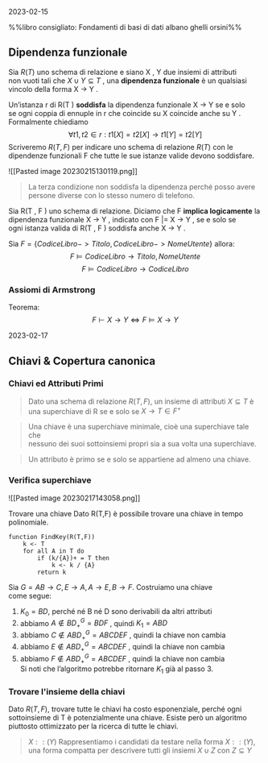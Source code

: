 2023-02-15

%%libro consigliato: Fondamenti di basi di dati albano ghelli orsini%%

## Dipendenza funzionale 

Sia $R(T)$ uno schema di relazione e siano X , Y due insiemi di attributi  
non vuoti tali che $X \cup Y \subseteq T$ , una **dipendenza funzionale** è un qualsiasi  
vincolo della forma X → Y .

Un’istanza r di R(T ) **soddisfa** la dipendenza funzionale X → Y se e solo  
se ogni coppia di ennuple in r che coincide su X coincide anche su Y .  
Formalmente chiediamo $$\forall t1, t2 \in r : t1[X ] = t2[X ] \rightarrow t1[Y ] = t2[Y ]$$
Scriveremo $R(T,F)$ per indicare uno schema di relazione $R(T)$ con le dipendenze funzionali F che tutte le sue istanze valide devono soddisfare. 

![[Pasted image 20230215130119.png]]

> La terza condizione non soddisfa la dipendenza perché posso avere persone diverse con lo stesso numero di telefono. 


Sia R(T , F ) uno schema di relazione. Diciamo che F **implica logicamente** 
la dipendenza funzionale X → Y , indicato con F |= X → Y , se e solo se  
ogni istanza valida di R(T , F ) soddisfa anche X → Y .

Sia $F = \{  CodiceLibro -> Titolo, CodiceLibro -> NomeUtente \}$ allora: 
$$F \models CodiceLibro \rightarrow Titolo,NomeUtente$$
$$F \models CodiceLibro \rightarrow CodiceLibro$$

### Assiomi di Armstrong 

Teorema:
$$F \vdash X \rightarrow Y \iff F \models X \rightarrow Y$$



2023-02-17

## Chiavi & Copertura canonica


### Chiavi ed Attributi Primi  
  
> Dato una schema di relazione $R(T , F )$, un insieme di attributi $X \subseteq T$ è  
una superchiave di R se e solo se $X \rightarrow T \in F^{+}$

> Una chiave è una superchiave minimale, cioè una superchiave tale che  
nessuno dei suoi sottoinsiemi propri sia a sua volta una superchiave.  
  
> Un attributo è primo se e solo se appartiene ad almeno una chiave.


### Verifica superchiave

![[Pasted image 20230217143058.png]]

Trovare una chiave
Dato R(T,F) è possibile trovare una chiave in tempo polinomiale. 
```
function FindKey(R(T,F))
	k <- T
	for all A in T do
		if (k/{A})+ = T then
			k <- k / {A}
		return k
```

Sia $G = {AB → C , E → A, A → E , B → F }$. Costruiamo una chiave  
come segue:  
1. $K_0 = BD$, perché né B né D sono derivabili da altri attributi  
2. abbiamo $A \notin BD_{+}^{G} = BDF$ , quindi $K_1 = ABD$  
3. abbiamo $C \notin ABD_{+}^{G} = ABCDEF$ , quindi la chiave non cambia  
4. abbiamo $E \notin ABD_{+}^{G} = ABCDEF$ , quindi la chiave non cambia  
5. abbiamo $F \notin ABD_{+}^{G} = ABCDEF$ , quindi la chiave non cambia  
Si noti che l’algoritmo potrebbe ritornare $K_1$ già al passo 3.

### Trovare l'insieme della chiavi

Dato $R(T , F )$, trovare tutte le chiavi ha costo esponenziale, perché ogni  
sottoinsieme di T è potenzialmente una chiave. Esiste però un algoritmo  
piuttosto ottimizzato per la ricerca di tutte le chiavi.

> $X :: (Y)$
> Rappresentiamo i candidati da testare nella forma $X :: (Y )$, una forma compatta per descrivere tutti gli insiemi $X \cup Z$ con $Z \subseteq Y$



